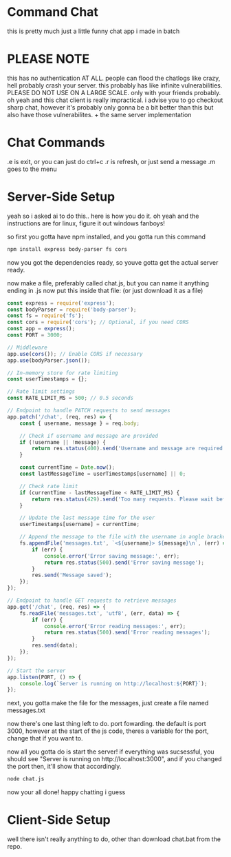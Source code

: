 # Command Chat
this is pretty much just a little funny chat app i made in batch

# PLEASE NOTE

this has no authentication AT ALL. people can flood the chatlogs like crazy, hell probably crash your server. this probably has like infinite vulnerabilities. PLEASE DO NOT USE ON A LARGE SCALE. only with your friends probably.
oh yeah and this chat client is really impractical. i advise you to go checkout sharp chat, however it's probably only gonna be a bit better than this but also have those vulnerabilites. + the same server implementation

# Chat Commands

.e is exit, or you can just do ctrl+c
.r is refresh, or just send a message
.m goes to the menu

# Server-Side Setup
yeah so i asked ai to do this.. here is how you do it.
oh yeah and the instructions are for linux, figure it out windows fanboys!

so first you gotta have npm installed, and you gotta run this command

```bash
npm install express body-parser fs cors
```
now you got the dependencies ready, so youve gotta get the actual server ready.

now make a file, preferably called chat.js, but you can name it anything ending in .js
now put this inside that file: (or just download it as a file)

```javascript
const express = require('express');
const bodyParser = require('body-parser');
const fs = require('fs');
const cors = require('cors'); // Optional, if you need CORS
const app = express();
const PORT = 3000;

// Middleware
app.use(cors()); // Enable CORS if necessary
app.use(bodyParser.json());

// In-memory store for rate limiting
const userTimestamps = {};

// Rate limit settings
const RATE_LIMIT_MS = 500; // 0.5 seconds

// Endpoint to handle PATCH requests to send messages
app.patch('/chat', (req, res) => {
    const { username, message } = req.body;

    // Check if username and message are provided
    if (!username || !message) {
        return res.status(400).send('Username and message are required');
    }

    const currentTime = Date.now();
    const lastMessageTime = userTimestamps[username] || 0;

    // Check rate limit
    if (currentTime - lastMessageTime < RATE_LIMIT_MS) {
        return res.status(429).send('Too many requests. Please wait before sending another message.');
    }

    // Update the last message time for the user
    userTimestamps[username] = currentTime;

    // Append the message to the file with the username in angle brackets
    fs.appendFile('messages.txt', `<${username}> ${message}\n`, (err) => {
        if (err) {
            console.error('Error saving message:', err);
            return res.status(500).send('Error saving message');
        }
        res.send('Message saved');
    });
});

// Endpoint to handle GET requests to retrieve messages
app.get('/chat', (req, res) => {
    fs.readFile('messages.txt', 'utf8', (err, data) => {
        if (err) {
            console.error('Error reading messages:', err);
            return res.status(500).send('Error reading messages');
        }
        res.send(data);
    });
});

// Start the server
app.listen(PORT, () => {
    console.log(`Server is running on http://localhost:${PORT}`);
});

```

next, you gotta make the file for the messages, just create a file named messages.txt

now there's one last thing left to do. port fowarding.
the default is port 3000, however at the start of the js code, theres a variable for the port, change that if you want to.

now all you gotta do is start the server! if everything was sucsessful, you should see "Server is running on http://localhost:3000", and if you changed the port then, it'll show that accordingly.
```bash
node chat.js
```
now your all done! happy chatting i guess

# Client-Side Setup
well there isn't really anything to do, other than download chat.bat from the repo.
